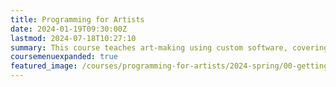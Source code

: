 ```yaml
---
title: Programming for Artists
date: 2024-01-19T09:30:00Z
lastmod: 2024-07-18T10:27:10
summary: This course teaches art-making using custom software, covering programming basics, software arts history, and theory. Students create interactive projects with video, sound, and AI, exploring hacking as experimental technology.
coursemenuexpanded: true
featured_image: /courses/programming-for-artists/2024-spring/00-getting-started/2024-programming-for-artists-course-image.jpg
---
```

